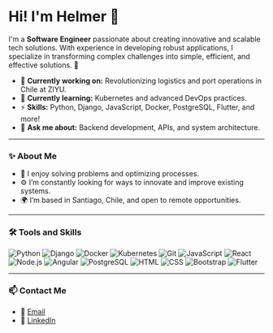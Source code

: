 # Hi! I'm Helmer 👋

I'm a **Software Engineer** passionate about creating innovative and scalable tech solutions. With experience in developing robust applications, I specialize in transforming complex challenges into simple, efficient, and effective solutions. 🚀

- 🔭 **Currently working on:** Revolutionizing logistics and port operations in Chile at ZIYU.
- 🌱 **Currently learning:** Kubernetes and advanced DevOps practices.
- ⚡ **Skills:** Python, Django, JavaScript, Docker, PostgreSQL, Flutter, and more!
- 💬 **Ask me about:** Backend development, APIs, and system architecture.

---

### ✨ About Me
- 🎯 I enjoy solving problems and optimizing processes.
- ⚙️ I’m constantly looking for ways to innovate and improve existing systems.
- 🌍 I’m based in Santiago, Chile, and open to remote opportunities.

---

### 🛠️ Tools and Skills
![Python](https://img.shields.io/badge/Python-3776AB?style=for-the-badge&logo=python&logoColor=white)
![Django](https://img.shields.io/badge/Django-092E20?style=for-the-badge&logo=django&logoColor=white)
![Docker](https://img.shields.io/badge/Docker-2496ED?style=for-the-badge&logo=docker&logoColor=white)
![Kubernetes](https://img.shields.io/badge/Kubernetes-326CE5?style=for-the-badge&logo=kubernetes&logoColor=white)
![Git](https://img.shields.io/badge/Git-F05032?style=for-the-badge&logo=git&logoColor=white)
![JavaScript](https://img.shields.io/badge/JavaScript-F7DF1E?style=for-the-badge&logo=javascript&logoColor=black)
![React](https://img.shields.io/badge/React-61DAFB?style=for-the-badge&logo=react&logoColor=black)
![Node.js](https://img.shields.io/badge/Node.js-339933?style=for-the-badge&logo=nodedotjs&logoColor=white)
![Angular](https://img.shields.io/badge/Angular-DD0031?style=for-the-badge&logo=angular&logoColor=white)
![PostgreSQL](https://img.shields.io/badge/PostgreSQL-336791?style=for-the-badge&logo=postgresql&logoColor=white)
![HTML](https://img.shields.io/badge/HTML-E34F26?style=for-the-badge&logo=html5&logoColor=white)
![CSS](https://img.shields.io/badge/CSS-1572B6?style=for-the-badge&logo=css3&logoColor=white)
![Bootstrap](https://img.shields.io/badge/Bootstrap-7952B3?style=for-the-badge&logo=bootstrap&logoColor=white)
![Flutter](https://img.shields.io/badge/Flutter-02569B?style=for-the-badge&logo=flutter&logoColor=white)

---

### 📫 Contact Me
- 📧 [Email](mailto:elielhelmer@gmail.com)
- 💼 [LinkedIn](https://www.linkedin.com/in/helmer-meneses/)

